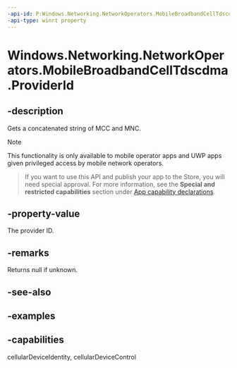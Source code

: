 ```yaml
---
-api-id: P:Windows.Networking.NetworkOperators.MobileBroadbandCellTdscdma.ProviderId
-api-type: winrt property
---
```


<!-- Property syntax.
public string ProviderId { get; }
-->

# Windows.Networking.NetworkOperators.MobileBroadbandCellTdscdma.ProviderId

## -description
Gets a concatenated string of MCC and MNC.

> [!NOTE]
> This functionality is only available to mobile operator apps and UWP apps given privileged access by mobile network operators.

> If you want to use this API and publish your app to the Store, you will need special approval. For more information, see the **Special and restricted capabilities** section under [App capability declarations](https://docs.microsoft.com/windows/uwp/packaging/app-capability-declarations). 

## -property-value
The provider ID.

## -remarks
Returns null if unknown.

## -see-also

## -examples


## -capabilities
cellularDeviceIdentity, cellularDeviceControl
